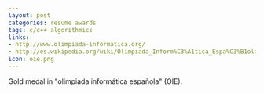 ```yaml
---
layout: post
categories: resume awards
tags: c/c++ algorithmics 
links:
- http://www.olimpiada-informatica.org/
- http://es.wikipedia.org/wiki/Olimpiada_Inform%C3%A1tica_Espa%C3%B1ola#Resultados_OIE_2006
icon: oie.png
---
```


Gold medal in "olimpiada informática española" (OIE).
